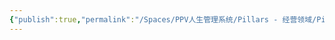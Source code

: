 ```yaml
---
{"publish":true,"permalink":"/Spaces/PPV人生管理系统/Pillars - 经营领域/Pillars - 人生经营领域/运动/增肌减脂计划/肌肉部位库/肌肉库/大圆肌小圆肌.md","created":"2025-07-07T18:08:50.972+08:00","modified":"2025-07-09T00:23:33.068+08:00","published":"2025-07-09T00:23:33.068+08:00","cssclasses":""}
---
```


